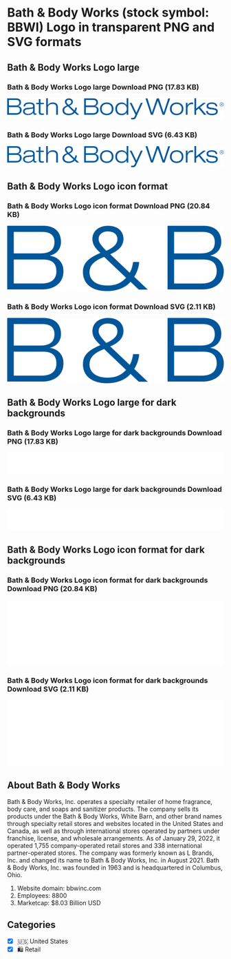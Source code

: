 # Bath & Body Works (stock symbol: BBWI) Logo in transparent PNG and SVG formats

## Bath & Body Works Logo large

### Bath & Body Works Logo large Download PNG (17.83 KB)

![Bath & Body Works Logo large Download PNG (17.83 KB)](/img/orig/BBWI_BIG-7c596929.png)

### Bath & Body Works Logo large Download SVG (6.43 KB)

![Bath & Body Works Logo large Download SVG (6.43 KB)](/img/orig/BBWI_BIG-64924683.svg)

## Bath & Body Works Logo icon format

### Bath & Body Works Logo icon format Download PNG (20.84 KB)

![Bath & Body Works Logo icon format Download PNG (20.84 KB)](/img/orig/BBWI-25978f7a.png)

### Bath & Body Works Logo icon format Download SVG (2.11 KB)

![Bath & Body Works Logo icon format Download SVG (2.11 KB)](/img/orig/BBWI-16566f6b.svg)

## Bath & Body Works Logo large for dark backgrounds

### Bath & Body Works Logo large for dark backgrounds Download PNG (17.83 KB)

![Bath & Body Works Logo large for dark backgrounds Download PNG (17.83 KB)](/img/orig/BBWI_BIG.D-6b503b63.png)

### Bath & Body Works Logo large for dark backgrounds Download SVG (6.43 KB)

![Bath & Body Works Logo large for dark backgrounds Download SVG (6.43 KB)](/img/orig/BBWI_BIG.D-8540bc7f.svg)

## Bath & Body Works Logo icon format for dark backgrounds

### Bath & Body Works Logo icon format for dark backgrounds Download PNG (20.84 KB)

![Bath & Body Works Logo icon format for dark backgrounds Download PNG (20.84 KB)](/img/orig/BBWI.D-0211771f.png)

### Bath & Body Works Logo icon format for dark backgrounds Download SVG (2.11 KB)

![Bath & Body Works Logo icon format for dark backgrounds Download SVG (2.11 KB)](/img/orig/BBWI.D-04de4fea.svg)

## About Bath & Body Works

Bath & Body Works, Inc. operates a specialty retailer of home fragrance, body care, and soaps and sanitizer products. The company sells its products under the Bath & Body Works, White Barn, and other brand names through specialty retail stores and websites located in the United States and Canada, as well as through international stores operated by partners under franchise, license, and wholesale arrangements. As of January 29, 2022, it operated 1,755 company-operated retail stores and 338 international partner-operated stores. The company was formerly known as L Brands, Inc. and changed its name to Bath & Body Works, Inc. in August 2021. Bath & Body Works, Inc. was founded in 1963 and is headquartered in Columbus, Ohio.

1. Website domain: bbwinc.com
2. Employees: 8800
3. Marketcap: $8.03 Billion USD


## Categories
- [x] 🇺🇸 United States
- [x] 🛍️ Retail
